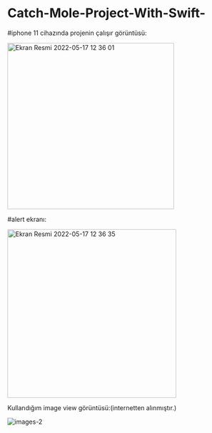 # Catch-Mole-Project-With-Swift-

#iphone 11 cihazında projenin çalışır görüntüsü:


<img width="373" alt="Ekran Resmi 2022-05-17 12 36 01" src="https://user-images.githubusercontent.com/96236352/168780280-d6052aa8-8280-4b5c-90c0-5dd046cde2bb.png">





#alert ekranı:




<img width="378" alt="Ekran Resmi 2022-05-17 12 36 35" src="https://user-images.githubusercontent.com/96236352/168780420-e3e350a2-a89f-4863-a156-b1725e1ab143.png">






Kullandığım image view görüntüsü:(internetten alınmıştır.)



![images-2](https://user-images.githubusercontent.com/96236352/168780510-95edc670-e81f-464f-af37-e74494e9c42b.jpeg)
